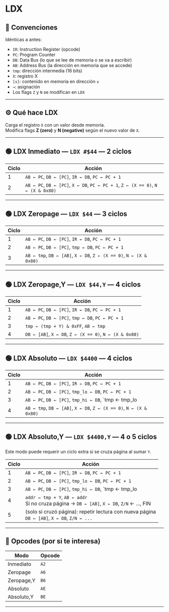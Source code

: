 # LDX

## 🧠 Convenciones

Idénticas a antes:

- `IR`: Instruction Register (opcode)
- `PC`: Program Counter
- `DB`: Data Bus (lo que se lee de memoria o se va a escribir)
- `AB`: Address Bus (la dirección en memoria que se accede)
- `tmp`: dirección intermedia (16 bits)
- `X`: registro X
- `[x]`: contenido en memoria en dirección `x`
- `→`: asignación
- Los flags `Z` y `N` se modifican en `LDX`

---

## ⚙️ Qué hace LDX

Carga el registro `X` con un valor desde memoria.  
Modifica flags **Z (zero)** y **N (negative)** según el nuevo valor de `X`.

---

## 🟢 LDX Inmediato — `LDX #$44` — **2 ciclos**

| Ciclo | Acción |
|-------|--------|
| 1     | `AB ← PC`, `DB ← [PC]`, `IR ← DB`, `PC ← PC + 1` |
| 2     | `AB ← PC`, `DB ← [PC]`, `X ← DB`, `PC ← PC + 1`, `Z ← (X == 0)`, `N ← (X & 0x80)` |

---

## 🟢 LDX Zeropage — `LDX $44` — **3 ciclos**

| Ciclo | Acción |
|-------|--------|
| 1     | `AB ← PC`, `DB ← [PC]`, `IR ← DB`, `PC ← PC + 1` |
| 2     | `AB ← PC`, `DB ← [PC]`, `tmp ← DB`, `PC ← PC + 1` |
| 3     | `AB ← tmp`, `DB ← [AB]`, `X ← DB`, `Z ← (X == 0)`, `N ← (X & 0x80)` |

---

## 🟢 LDX Zeropage,Y — `LDX $44,Y` — **4 ciclos**

| Ciclo | Acción |
|-------|--------|
| 1     | `AB ← PC`, `DB ← [PC]`, `IR ← DB`, `PC ← PC + 1` |
| 2     | `AB ← PC`, `DB ← [PC]`, `tmp ← DB`, `PC ← PC + 1` |
| 3     | `tmp ← (tmp + Y) & 0xFF`, `AB ← tmp` |
| 4     | `DB ← [AB]`, `X ← DB`, `Z ← (X == 0)`, `N ← (X & 0x80)` |

---

## 🟢 LDX Absoluto — `LDX $4400` — **4 ciclos**

| Ciclo | Acción |
|-------|--------|
| 1     | `AB ← PC`, `DB ← [PC]`, `IR ← DB`, `PC ← PC + 1` |
| 2     | `AB ← PC`, `DB ← [PC]`, `tmp_lo ← DB`, `PC ← PC + 1` |
| 3     | `AB ← PC`, `DB ← [PC]`, `tmp_hi ← DB`, `tmp ← tmp_lo | (tmp_hi << 8)`, `PC ← PC + 1` |
| 4     | `AB ← tmp`, `DB ← [AB]`, `X ← DB`, `Z ← (X == 0)`, `N ← (X & 0x80)` |

---

## 🟢 LDX Absoluto,Y — `LDX $4400,Y` — **4 o 5 ciclos**

Este modo puede requerir un ciclo extra si se cruza página al sumar `Y`.

| Ciclo | Acción |
|-------|--------|
| 1     | `AB ← PC`, `DB ← [PC]`, `IR ← DB`, `PC ← PC + 1` |
| 2     | `AB ← PC`, `DB ← [PC]`, `tmp_lo ← DB`, `PC ← PC + 1` |
| 3     | `AB ← PC`, `DB ← [PC]`, `tmp_hi ← DB`, `tmp ← tmp_lo | (tmp_hi << 8)`, `PC ← PC + 1` |
| 4     | `addr ← tmp + Y`, `AB ← addr`<br>Si no cruza página → `DB ← [AB]`, `X ← DB`, `Z/N` ← ..., FIN |
| 5     | (solo si cruzó página): repetir lectura con nueva página<br>`DB ← [AB]`, `X ← DB`, `Z/N ← ...` |

---

## 🧾 Opcodes (por si te interesa)

| Modo           | Opcode |
|----------------|--------|
| Inmediato      | `A2`   |
| Zeropage       | `A6`   |
| Zeropage,Y     | `B6`   |
| Absoluto       | `AE`   |
| Absoluto,Y     | `BE`   |

---